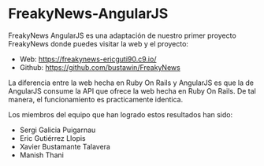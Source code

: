 # FreakyNews-AngularJS
FreakyNews AngularJS es una adaptación de nuestro primer proyecto FreakyNews donde puedes visitar la web y el proyecto:
 - Web: https://freakynews-ericguti90.c9.io/
 - Github: https://github.com/bustawin/FreakyNews

La diferencia entre la web hecha en Ruby On Rails y AngularJS es que la de AngularJS consume la API que ofrece la web hecha en Ruby On Rails. De tal manera, el funcionamiento es practicamente identica.

Los miembros del equipo que han logrado estos resultados han sido:

- Sergi Galicia Puigarnau
- Eric Gutiérrez Llopis
- Xavier Bustamante Talavera
- Manish Thani
